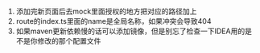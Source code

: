 # 
1. 添加完新页面后去mock里面授权的地方把对应的路径加上
2. route的index.ts里面的name是全局名称，如果冲突会导致404
3. 如果maven更新依赖慢的话可以添加镜像，但是别忘了检查一下IDEA用的是不是你修改的那个配置文件